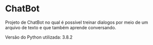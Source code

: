 # ChatBot

Projeto de ChatBot no qual é possível treinar dialogos por meio de um arquivo de texto e que também aprende conversando.

Versão do Python utilizada: 3.8.2